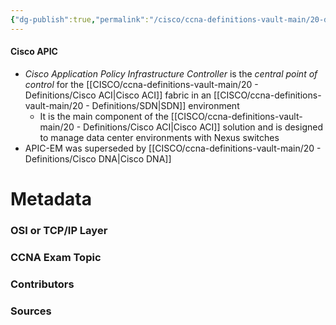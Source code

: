 ```yaml
---
{"dg-publish":true,"permalink":"/cisco/ccna-definitions-vault-main/20-definitions/cisco-apic/","tags":["defs_ccna"]}
---
```


#### Cisco APIC
- *Cisco Application Policy Infrastructure Controller* is the *central point of control* for the [[CISCO/ccna-definitions-vault-main/20 - Definitions/Cisco ACI\|Cisco ACI]] fabric in an [[CISCO/ccna-definitions-vault-main/20 - Definitions/SDN\|SDN]] environment
	- It is the main component of the [[CISCO/ccna-definitions-vault-main/20 - Definitions/Cisco ACI\|Cisco ACI]] solution and is designed to manage data center environments with Nexus switches 
- APIC-EM was superseded by [[CISCO/ccna-definitions-vault-main/20 - Definitions/Cisco DNA\|Cisco DNA]]



# Metadata
### OSI or TCP/IP Layer

### CCNA Exam Topic

### Contributors

### Sources


